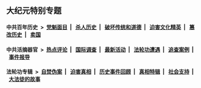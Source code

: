 ## 大纪元特别专题

#### 中共百年历史 &nbsp;>&nbsp; [党魁面目](indexes/nf1176107/README.md?12170430) &nbsp;| &nbsp; [杀人历史](indexes/nf1176106/README.md?12170430) &nbsp;| &nbsp; [破坏传统和道德](indexes/nf1176106/README.md?12170430) &nbsp;| &nbsp; [迫害文化精英](indexes/nf1176111/README.md?12170430) &nbsp;| &nbsp; [篡改历史](indexes/nf1176115/README.md?12170430) &nbsp;| &nbsp; [卖国](indexes/nf1176117/README.md?12170430) 

#### 中共活摘器官 &nbsp;>&nbsp; [热点评论](indexes/nf5879/README.md?12170430) &nbsp;| &nbsp; [国际调查](indexes/nf5947/README.md?12170430) &nbsp;| &nbsp; [最新活动](indexes/nf5883/README.md?12170430) &nbsp;| &nbsp; [法轮功遭遇](indexes/nf5881/README.md?12170430) &nbsp;| &nbsp; [追查案例](indexes/nf5880/README.md?12170430) &nbsp;| &nbsp; [事件报导](indexes/nf5877/README.md?12170430) 

#### 法轮功专辑 &nbsp;>&nbsp; [自焚伪案](indexes/nf5562/README.md?12170430) &nbsp;| &nbsp; [迫害真相](indexes/nf4379/README.md?12170430) &nbsp;| &nbsp; [历史事件回顾](indexes/nf5793/README.md?12170430) &nbsp;| &nbsp; [真相特辑](indexes/nf4389/README.md?12170430) &nbsp;| &nbsp; [社会支持](indexes/nf4386/README.md?12170430) &nbsp;| &nbsp; [大法徒的故事](indexes/nf1147481/README.md?12170430) 

